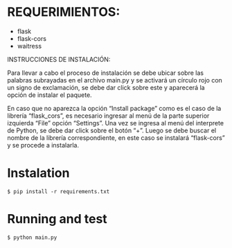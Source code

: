 # REQUERIMIENTOS:

- flask
- flask-cors
- waitress

INSTRUCCIONES DE INSTALACIÓN:

Para llevar a cabo el proceso de instalación se debe ubicar sobre las palabras subrayadas en el archivo main.py y se activará un círculo rojo con un signo de exclamación, se debe dar click sobre este y aparecerá la opción de instalar el paquete.

En caso que no aparezca la opción “Install package” como es el caso de la librería “flask_cors”, es necesario ingresar al menú de la parte superior izquierda “File” opción “Settings”. Una vez se ingresa al menú del interprete de Python, se debe dar click sobre el botón “+”. Luego se debe buscar el nombre de la librería correspondiente, en este caso se instalará “flask-cors” y se procede a instalarla.


# Instalation

```
$ pip install -r requirements.txt
```

# Running and test

```
$ python main.py
```
